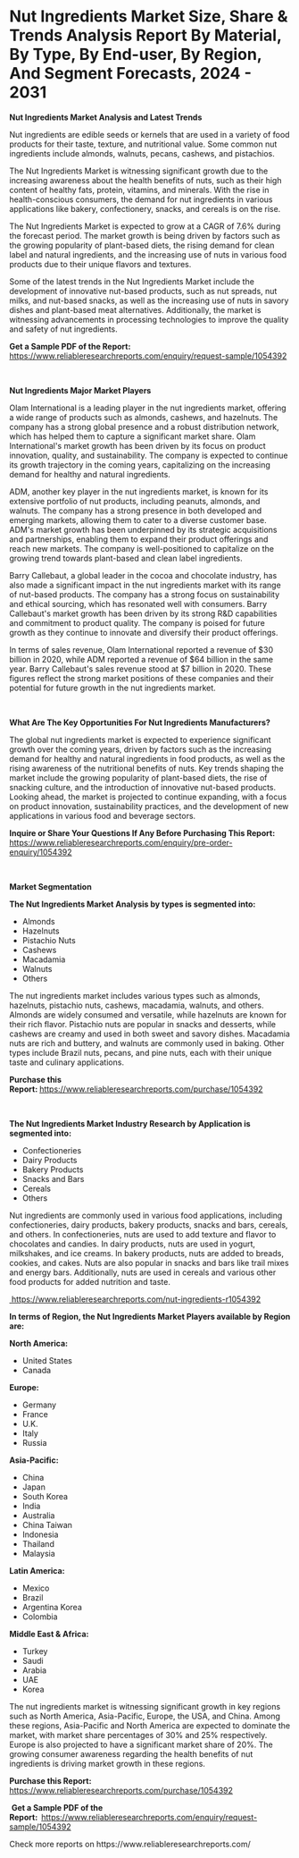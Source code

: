 <p><h1>Nut Ingredients Market Size, Share & Trends Analysis Report By Material, By Type, By End-user, By Region, And Segment Forecasts, 2024 - 2031</h1></p><p><strong>Nut Ingredients Market Analysis and Latest Trends</strong></p>
<p><p>Nut ingredients are edible seeds or kernels that are used in a variety of food products for their taste, texture, and nutritional value. Some common nut ingredients include almonds, walnuts, pecans, cashews, and pistachios.</p><p>The Nut Ingredients Market is witnessing significant growth due to the increasing awareness about the health benefits of nuts, such as their high content of healthy fats, protein, vitamins, and minerals. With the rise in health-conscious consumers, the demand for nut ingredients in various applications like bakery, confectionery, snacks, and cereals is on the rise.</p><p>The Nut Ingredients Market is expected to grow at a CAGR of 7.6% during the forecast period. The market growth is being driven by factors such as the growing popularity of plant-based diets, the rising demand for clean label and natural ingredients, and the increasing use of nuts in various food products due to their unique flavors and textures.</p><p>Some of the latest trends in the Nut Ingredients Market include the development of innovative nut-based products, such as nut spreads, nut milks, and nut-based snacks, as well as the increasing use of nuts in savory dishes and plant-based meat alternatives. Additionally, the market is witnessing advancements in processing technologies to improve the quality and safety of nut ingredients.</p></p>
<p><strong>Get a Sample PDF of the Report:&nbsp;</strong> <a href="https://www.reliableresearchreports.com/enquiry/request-sample/1054392">https://www.reliableresearchreports.com/enquiry/request-sample/1054392</a></p>
<p>&nbsp;</p>
<p><strong>Nut Ingredients Major Market Players</strong></p>
<p><p>Olam International is a leading player in the nut ingredients market, offering a wide range of products such as almonds, cashews, and hazelnuts. The company has a strong global presence and a robust distribution network, which has helped them to capture a significant market share. Olam International's market growth has been driven by its focus on product innovation, quality, and sustainability. The company is expected to continue its growth trajectory in the coming years, capitalizing on the increasing demand for healthy and natural ingredients.</p><p>ADM, another key player in the nut ingredients market, is known for its extensive portfolio of nut products, including peanuts, almonds, and walnuts. The company has a strong presence in both developed and emerging markets, allowing them to cater to a diverse customer base. ADM's market growth has been underpinned by its strategic acquisitions and partnerships, enabling them to expand their product offerings and reach new markets. The company is well-positioned to capitalize on the growing trend towards plant-based and clean label ingredients.</p><p>Barry Callebaut, a global leader in the cocoa and chocolate industry, has also made a significant impact in the nut ingredients market with its range of nut-based products. The company has a strong focus on sustainability and ethical sourcing, which has resonated well with consumers. Barry Callebaut's market growth has been driven by its strong R&D capabilities and commitment to product quality. The company is poised for future growth as they continue to innovate and diversify their product offerings.</p><p>In terms of sales revenue, Olam International reported a revenue of $30 billion in 2020, while ADM reported a revenue of $64 billion in the same year. Barry Callebaut's sales revenue stood at $7 billion in 2020. These figures reflect the strong market positions of these companies and their potential for future growth in the nut ingredients market.</p></p>
<p>&nbsp;</p>
<p><strong>What Are The Key Opportunities For Nut Ingredients Manufacturers?</strong></p>
<p><p>The global nut ingredients market is expected to experience significant growth over the coming years, driven by factors such as the increasing demand for healthy and natural ingredients in food products, as well as the rising awareness of the nutritional benefits of nuts. Key trends shaping the market include the growing popularity of plant-based diets, the rise of snacking culture, and the introduction of innovative nut-based products. Looking ahead, the market is projected to continue expanding, with a focus on product innovation, sustainability practices, and the development of new applications in various food and beverage sectors.</p></p>
<p><strong>Inquire or Share Your Questions If Any Before Purchasing This Report:</strong> <a href="https://www.reliableresearchreports.com/enquiry/pre-order-enquiry/1054392">https://www.reliableresearchreports.com/enquiry/pre-order-enquiry/1054392</a></p>
<p>&nbsp;</p>
<p><strong>Market Segmentation</strong></p>
<p><strong>The Nut Ingredients Market Analysis by types is segmented into:</strong></p>
<p><ul><li>Almonds</li><li>Hazelnuts</li><li>Pistachio Nuts</li><li>Cashews</li><li>Macadamia</li><li>Walnuts</li><li>Others</li></ul></p>
<p><p>The nut ingredients market includes various types such as almonds, hazelnuts, pistachio nuts, cashews, macadamia, walnuts, and others. Almonds are widely consumed and versatile, while hazelnuts are known for their rich flavor. Pistachio nuts are popular in snacks and desserts, while cashews are creamy and used in both sweet and savory dishes. Macadamia nuts are rich and buttery, and walnuts are commonly used in baking. Other types include Brazil nuts, pecans, and pine nuts, each with their unique taste and culinary applications.</p></p>
<p><strong>Purchase this Report:&nbsp;</strong><a href="https://www.reliableresearchreports.com/purchase/1054392">https://www.reliableresearchreports.com/purchase/1054392</a></p>
<p>&nbsp;</p>
<p><strong>The Nut Ingredients Market Industry Research by Application is segmented into:</strong></p>
<p><ul><li>Confectioneries</li><li>Dairy Products</li><li>Bakery Products</li><li>Snacks and Bars</li><li>Cereals</li><li>Others</li></ul></p>
<p><p>Nut ingredients are commonly used in various food applications, including confectioneries, dairy products, bakery products, snacks and bars, cereals, and others. In confectioneries, nuts are used to add texture and flavor to chocolates and candies. In dairy products, nuts are used in yogurt, milkshakes, and ice creams. In bakery products, nuts are added to breads, cookies, and cakes. Nuts are also popular in snacks and bars like trail mixes and energy bars. Additionally, nuts are used in cereals and various other food products for added nutrition and taste.</p></p>
<p><a href="https://www.reliableresearchreports.com/nut-ingredients-r1054392">&nbsp;https://www.reliableresearchreports.com/nut-ingredients-r1054392</a></p>
<p><strong>In terms of Region, the Nut Ingredients Market Players available by Region are:</strong></p>
<p>
    <p> <strong> North America: </strong>
        <ul>
            <li>United States</li>
            <li>Canada</li>
        </ul>
        </p> 
    <p> <strong> Europe: </strong>
        <ul>
            <li>Germany</li>
            <li>France</li>
            <li>U.K.</li>
            <li>Italy</li>
            <li>Russia</li>
        </ul>
        </p> 
    <p> <strong> Asia-Pacific: </strong>
        <ul>
            <li>China</li>
            <li>Japan</li>
            <li>South Korea</li>
            <li>India</li>
            <li>Australia</li>
            <li>China Taiwan</li>
            <li>Indonesia</li>
            <li>Thailand</li>
            <li>Malaysia</li>
        </ul>
        </p> 
    <p> <strong> Latin America: </strong>
        <ul>
            <li>Mexico</li>
            <li>Brazil</li>
            <li>Argentina Korea</li>
            <li>Colombia</li>
        </ul>
        </p> 
    <p> <strong> Middle East & Africa: </strong>
        <ul>
            <li>Turkey</li>
            <li>Saudi</li>
            <li>Arabia</li>
            <li>UAE</li>
            <li>Korea</li>
        </ul>
    </p>
    </p>
<p><p>The nut ingredients market is witnessing significant growth in key regions such as North America, Asia-Pacific, Europe, the USA, and China. Among these regions, Asia-Pacific and North America are expected to dominate the market, with market share percentages of 30% and 25% respectively. Europe is also projected to have a significant market share of 20%. The growing consumer awareness regarding the health benefits of nut ingredients is driving market growth in these regions.</p></p>
<p><strong>Purchase this Report: </strong><a href="https://www.reliableresearchreports.com/purchase/1054392">https://www.reliableresearchreports.com/purchase/1054392</a></p>
<p>&nbsp;<strong>Get a Sample PDF of the Report:&nbsp;&nbsp;</strong><a href="https://www.reliableresearchreports.com/enquiry/request-sample/1054392">https://www.reliableresearchreports.com/enquiry/request-sample/1054392</a></p>
<p><strong></strong></p>
<p>Check more reports on https://www.reliableresearchreports.com/</p>